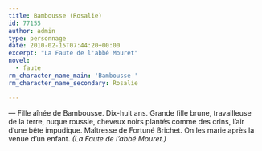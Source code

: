 ```yaml
---
title: Bambousse (Rosalie)
id: 77155
author: admin
type: personnage
date: 2010-02-15T07:44:20+00:00
excerpt: "La Faute de l'abbé Mouret"
novel:
  - faute
rm_character_name_main: 'Bambousse '
rm_character_name_secondary: Rosalie

---
```

— Fille aînée de Bambousse. Dix-huit ans. Grande fille brune, travailleuse de la terre, nuque roussie, cheveux noirs plantés comme des crins, l&rsquo;air d&rsquo;une bête impudique. Maîtresse de Fortuné Brichet. On les marie après la venue d&rsquo;un enfant. _(La Faute de l&rsquo;abbé Mouret.)_